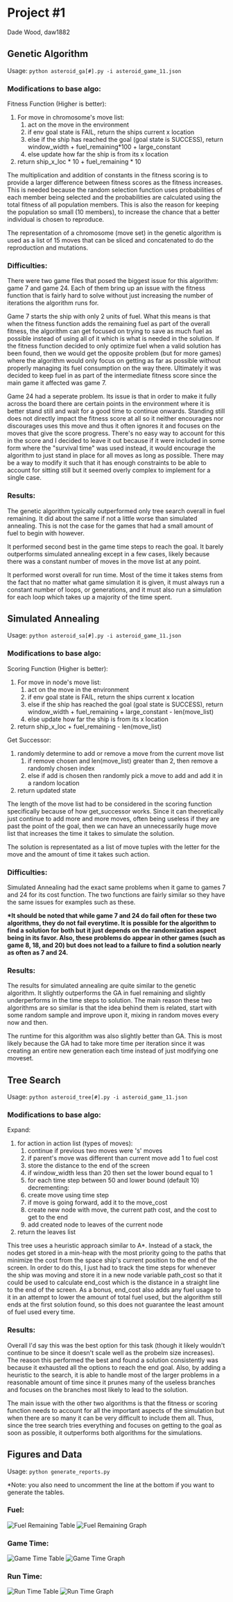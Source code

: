 # Project #1
Dade Wood, daw1882


## Genetic Algorithm
Usage: ```python asteroid_ga[#].py -i asteroid_game_11.json```

### Modifications to base algo:
Fitness Function (Higher is better):
1. For move in chromosome's move list:
    1. act on the move in the environment
    1. if env goal state is FAIL, return the ships current x location
    1. else if the ship has reached the goal (goal state is SUCCESS), return window_width + fuel_remaining*100 + large_constant
    1. else update how far the ship is from its x location
1. return ship_x_loc * 10 + fuel_remaining * 10

The multiplication and addition of constants in the fitness scoring is to provide a larger difference between fitness scores as the fitness increases. This is needed because the random selection function uses probabilities of each member being selected and the probabilities are calculated using the total fitness of all population members. This is also the reason for keeping the population so small (10 members), to increase the chance that a better individual is chosen to reproduce. 

The representation of a chromosome (move set) in the genetic algorithm is used as a list of 15 moves that can be sliced and concatenated to do the reproduction and mutations.
     

### Difficulties:

There were two game files that posed the biggest issue for this algorithm: game 7 and game 24. Each of them bring up an issue with the fitness function that is
fairly hard to solve without just increasing the number of iterations the algorithm runs for. 

Game 7 starts the ship with only 2 units of fuel. What this means is that when the fitness function adds the remaining fuel as part of the overall fitness, 
the algorithm can get focused on trying to save as much fuel as possible instead of using all of it which is what is needed in the solution. If the fitness 
function decided to only optimize fuel when a valid solution has been found, then we would get the opposite problem (but for more games) where the algorithm 
would only focus on getting as far as possible without properly managing its fuel consumption on the way there. Ultimately it was decided to keep fuel in as 
part of the intermediate fitness score since the main game it affected was game 7.

Game 24 had a seperate problem. Its issue is that in order to make it fully across the board there are certain points in the environment where it is better 
stand still and wait for a good time to continue onwards. Standing still does not directly impact the fitness score at all so it neither encourages nor discourages
uses this move and thus it often ignores it and focuses on the moves that give the score progress. There's no easy way to account for this in the score and I 
decided to leave it out because if it were included in some form where the "survival time" was used instead, it would encourage the algorithm to just stand in 
place for all moves as long as possible. There may be a way to modify it such that it has enough constraints to be able to account for sitting still but it seemed
overly complex to implement for a single case.

### Results:
The genetic algorithm typically outperformed only tree search overall in fuel remaining. It did about the same if not a little worse than simulated annealing. This is not the case for the games that had a small amount of fuel to begin with however.

It performed second best in the game time steps to reach the goal. It barely outperforms simulated annealing except in a few cases, likely because there was a constant number of moves in the move list at any point.

It performed worst overall for run time. Most of the time it takes stems from the fact that no matter what game simulation it is given, it must always run a constant number of loops, or generations, and it must also run a simulation for each loop which takes up a majority of the time spent.

## Simulated Annealing
Usage: ```python asteroid_sa[#].py -i asteroid_game_11.json```

### Modifications to base algo:
Scoring Function (Higher is better):
1. For move in node's move list:
    1. act on the move in the environment
    1. if env goal state is FAIL, return the ships current x location
    1. else if the ship has reached the goal (goal state is SUCCESS), return window_width + fuel_remaining + large_constant - len(move_list)
    1. else update how far the ship is from its x location
1. return ship_x_loc + fuel_remaining - len(move_list)

Get Successor:
1. randomly determine to add or remove a move from the current move list
    1. if remove chosen and len(move_list) greater than 2,
            then remove a randomly chosen index
    1. else if add is chosen then randomly pick a move to add and add it in a random location
1. return updated state

The length of the move list had to be considered in the scoring function specifically because of how get_successor works. Since it can theoretically just continue to add more and more moves, often being useless if they are past the point of the goal, then we can have an unnecessarily huge move list that increases the time it takes to simulate the solution.

The solution is representated as a list of move tuples with the letter for the move and the amount of time it takes such action.

### Difficulties:
Simulated Annealing had the exact same problems when it game to games 7 and 24 for its cost function. The two functions are fairly similar so they have the 
same issues for examples such as these.

**\*It should be noted that while game 7 and 24 do fail often for these two algorithms, they do not fail everytime. It is possible for the algorithm to find a solution 
for both but it just depends on the randomization aspect being in its favor. Also, these problems do appear in other games (such as game 8, 18, and 20) but does not lead to a failure to find a solution nearly as often as 7 and 24.**

### Results:
The results for simulated annealing are quite similar to the genetic algorithm. It slightly outperforms the GA in fuel remaining and slightly underperforms in the time steps to solution. The main reason these two algorithms are so similar is that the idea behind them is related, start with some random sample and improve upon it, mixing in random moves every now and then. 

The runtime for this algorithm was also slightly better than GA. This is most likely because the GA had to take more time per iteration since it was creating an entire new generation each time instead of just modifying one moveset.


## Tree Search
Usage: ```python asteroid_tree[#].py -i asteroid_game_11.json```

### Modifications to base algo:
Expand:
1. for action in action list (types of moves):
    1. continue if previous two moves were 's' moves
    1. if parent's move was different than current move add 1 to fuel cost
    1. store the distance to the end of the screen
    1. if window_width less than 20 then set the lower bound equal to 1
    1. for each time step between 50 and lower bound (default 10) decrementing:
    1. create move using time step
    1. if move is going forward, add it to the move_cost
    1. create new node with move, the current path cost, and the cost to get to the end
    1. add created node to leaves of the current node
1. return the leaves list

This tree uses a heuristic approach similar to A*. Instead of a stack, the nodes get stored in a min-heap with the most priority going to the paths that minimize the cost from the space ship's current position to the end of the screen. In order to do this, I just had to track the time steps for whenever the ship was moving and store it in a new node variable path_cost so that it could be used to calculate end_cost which is the distance in a straight line to the end of the screen. As a bonus, end_cost also adds any fuel usage to it in an attempt to lower the amount of total fuel used, but the algorithm still ends at the first solution found, so this does not guarantee the least amount of fuel used every time.

### Results:
Overall I'd say this was the best option for this task (though it likely wouldn't continue to be since it doesn't scale well as the 
probelm size increases). The reason this performed the best and found a solution consistently was because it exhausted all the options to reach the end goal. 
Also, by adding a heuristic to the search, it is able to handle most of the larger problems in a reasonable amount of time since it prunes many of the useless
branches and focuses on the branches most likely to lead to the solution. 

The main issue with the other two algorithms is that the fitness or scoring function needs to account for all the important aspects of the simulation but when there are so many it can be very difficult to include them all. Thus, since the tree search tries everything and focuses on getting to the goal as soon as possible, it outperforms both algorithms for the simulations.




## Figures and Data
Usage: ```python generate_reports.py```

*Note: you also need to uncomment the line at the bottom if you want to generate the tables.

### Fuel:
![Fuel Remaining Table](fuel_table.png)
![Fuel Remaining Graph](fuel_bar_graph.png)

### Game Time:
![Game Time Table](game_time_table.png)
![Game Time Graph](gtime_bar_graph.png)

### Run Time:
![Run Time Table](sys_time_table.png)
![Run Time Graph](stime_bar_graph.png)
